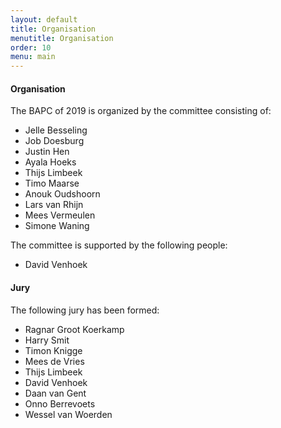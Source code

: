 ```yaml
---
layout: default
title: Organisation
menutitle: Organisation
order: 10
menu: main
---
```


#### Organisation

The BAPC of 2019 is organized by the committee consisting of:

* Jelle Besseling
* Job Doesburg
* Justin Hen
* Ayala Hoeks
* Thijs Limbeek
* Timo Maarse
* Anouk Oudshoorn
* Lars van Rhijn
* Mees Vermeulen
* Simone Waning

The committee is supported by the following people:

* David Venhoek

#### Jury

The following jury has been formed:

* Ragnar Groot Koerkamp
* Harry Smit
* Timon Knigge
* Mees de Vries
* Thijs Limbeek
* David Venhoek
* Daan van Gent
* Onno Berrevoets
* Wessel van Woerden
